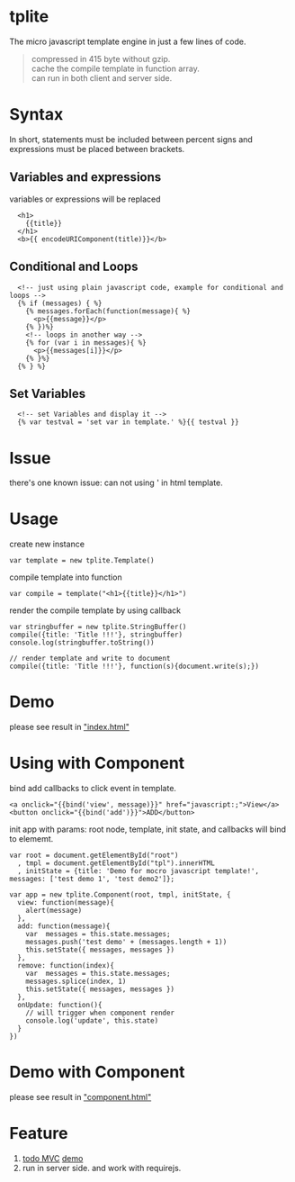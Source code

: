# tplite
The micro javascript template engine in just a few lines of code.
> compressed in 415 byte without gzip.  
> cache the compile template in function array.  
> can run in both client and server side.  

# Syntax

In short, statements must be included between percent signs and expressions must be placed between brackets.

## Variables and expressions

variables or expressions will be replaced

      <h1>
        {{title}}
      </h1>
      <b>{{ encodeURIComponent(title)}}</b>

## Conditional and Loops

      <!-- just using plain javascript code, example for conditional and loops -->
      {% if (messages) { %}
        {% messages.forEach(function(message){ %}
          <p>{{message}}</p>
        {% })%}
        <!-- loops in another way -->
        {% for (var i in messages){ %}
          <p>{{messages[i]}}</p>
        {% }%}
      {% } %}

## Set Variables

      <!-- set Variables and display it -->
      {% var testval = 'set var in template.' %}{{ testval }}

# Issue
there's one known issue: 
can not using ' in html template.

# Usage

create new instance

    var template = new tplite.Template()

compile template into function

    var compile = template("<h1>{{title}}</h1>")

render the compile template by using callback

    var stringbuffer = new tplite.StringBuffer()
    compile({title: 'Title !!!'}, stringbuffer)
    console.log(stringbuffer.toString())

    // render template and write to document
    compile({title: 'Title !!!'}, function(s){document.write(s);})

# Demo 

please see result in ["index.html"](index.html)


# Using with Component

bind add callbacks to click event in template.

    <a onclick="{{bind('view', message)}}" href="javascript:;">View</a>
    <button onclick="{{bind('add')}}">ADD</button>

init app with params: root node, template, init state, and callbacks will bind to elememt.

    var root = document.getElementById("root")
      , tmpl = document.getElementById("tpl").innerHTML
      , initState = {title: 'Demo for mocro javascript template!', messages: ['test demo 1', 'test demo2']};

    var app = new tplite.Component(root, tmpl, initState, {
      view: function(message){
        alert(message)
      },
      add: function(message){
        var  messages = this.state.messages;
        messages.push('test demo' + (messages.length + 1))
        this.setState({ messages, messages })
      },
      remove: function(index){
        var  messages = this.state.messages;
        messages.splice(index, 1)
        this.setState({ messages, messages })
      },
      onUpdate: function(){
        // will trigger when component render
        console.log('update', this.state)
      }
    })


# Demo with Component

please see result in ["component.html"](component.html)


# Feature

1. [todo MVC](http://todomvc.com/) [demo](https://github.com/lloydzhou/todomvc/tree/master/examples/tplite)
2. run in server side. and work with requirejs.


